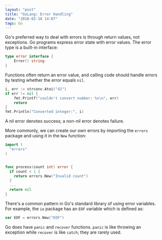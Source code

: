 ```yaml
---
layout: "post"
title: "GoLang: Error Handling"
date: "2018-02-18 14:07"
tags: Go
---
```


Go's preferred way to deal with errors is through return values, not exceptions. Go programs express error state with error values. The error type is a built-in interface:

```go
type error interface {
    Error() string
}
```

Functions often return an error value, and calling code should handle errors by testing whether the error equals `nil`.

```go
i, err := strconv.Atoi("42")
if err != nil {
    fmt.Printf("couldn't convert number: %v\n", err)
    return
}
fmt.Println("Converted integer:", i)
```

A nil error denotes success; a non-nil error denotes failure.

More commonly, we can create our own errors by importing the `errors` package and using it in the `New` function:

```go
import (
  "errors"
)


func process(count int) error {
  if count < 1 {
    return errors.New("Invalid count")
  }
  ...
  return nil
}
```

There's a common pattern in Go's standard library of using error variables. For example, the `io` package has an `EOF` variable which is defined as:

```go
var EOF = errors.New("EOF")
```

Go does have `panic` and `recover` functions. `panic` is like throwing an exception while `recover` is like `catch`; they are rarely used.
